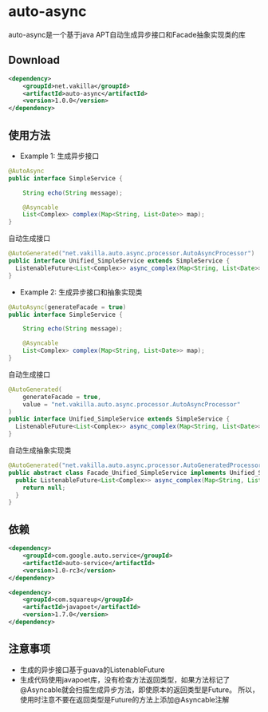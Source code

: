 # auto-async
auto-async是一个基于java APT自动生成异步接口和Facade抽象实现类的库

## Download
```xml
<dependency>
    <groupId>net.vakilla</groupId>
    <artifactId>auto-async</artifactId>
    <version>1.0.0</version>
</dependency>
```

## 使用方法

* Example 1: 生成异步接口

```java
@AutoAsync
public interface SimpleService {

    String echo(String message);

    @Asyncable
    List<Complex> complex(Map<String, List<Date>> map);
}
```
自动生成接口

```java
@AutoGenerated("net.vakilla.auto.async.processor.AutoAsyncProcessor")
public interface Unified_SimpleService extends SimpleService {
  ListenableFuture<List<Complex>> async_complex(Map<String, List<Date>> map);
}
```

* Example 2: 生成异步接口和抽象实现类

```java
@AutoAsync(generateFacade = true)
public interface SimpleService {

    String echo(String message);

    @Asyncable
    List<Complex> complex(Map<String, List<Date>> map);
}
```
自动生成接口

```java
@AutoGenerated(
    generateFacade = true,
    value = "net.vakilla.auto.async.processor.AutoAsyncProcessor"
)
public interface Unified_SimpleService extends SimpleService {
  ListenableFuture<List<Complex>> async_complex(Map<String, List<Date>> map);
}
```
自动生成抽象实现类

```java
@AutoGenerated("net.vakilla.auto.async.processor.AutoGeneratedProcessor")
public abstract class Facade_Unified_SimpleService implements Unified_SimpleService {
  public ListenableFuture<List<Complex>> async_complex(Map<String, List<Date>> map) {
    return null;
  }
}
```


## 依赖
```xml
<dependency>
    <groupId>com.google.auto.service</groupId>
    <artifactId>auto-service</artifactId>
    <version>1.0-rc3</version>
</dependency>

<dependency>
    <groupId>com.squareup</groupId>
    <artifactId>javapoet</artifactId>
    <version>1.7.0</version>
</dependency>
```

## 注意事项
* 生成的异步接口基于guava的ListenableFuture
* 生成代码使用javapoet库，没有检查方法返回类型，如果方法标记了@Asyncable就会扫描生成异步方法，即使原本的返回类型是Future。
所以，使用时注意不要在返回类型是Future的方法上添加@Asyncable注解